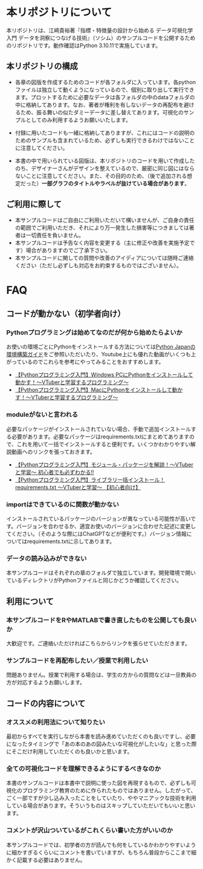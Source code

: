 # 本リポジトリについて
本リポジトリは、江崎貴裕著『指標・特徴量の設計から始める データ可視化学入門 データを洞察につなげる技術』（ソシム）のサンプルコードを公開するためのリポジトリです。動作確認はPython 3.10.11で実施しています。

## 本リポジトリの構成
- 各章の図版を作成するためのコードが各フォルダに入っています。各pythonファイルは独立して動くようになっているので、個別に取り出して実行できます。プロットするために必要なデータは各フォルダの中のdataフォルダの中に格納してあります。なお、著者が権利を有しないデータの再配布を避けるため、振る舞いの似たダミーデータに差し替えてあります。可視化のサンプルとしてのみ利用するようお願いいたします。

- 付録に用いたコードも一緒に格納してありますが、これにはコードの説明のためのサンプルも含まれているため、必ずしも実行できるわけではないことに注意してください。

- 本書の中で用いられている図版は、本リポジトリのコードを用いて作成したのち、デザイナーさんがデザインを整えているので、厳密に同じ図にはならないことに注意してください。また、その目的のため、（後で追加される想定だった）**一部グラフのタイトルやラベルが抜けている場合があります**。

## ご利用に際して
- 本サンプルコードはご自由にご利用いただいて構いませんが、ご自身の責任の範囲でご利用いただき、それにより万一発生した損害等につきましては著者は一切責任を負いません。
- 本サンプルコードは予告なく内容を変更する（主に修正や改善を実施予定です）場合がありますのでご了承下さい。
- 本サンプルコードに関しての質問や改善のアイディアについては随時ご連絡ください（ただし必ずしも対応をお約束するものではございません）。

# FAQ
## コードが動かない（初学者向け）
### Pythonプログラミングは始めてなのだが何から始めたらよいか
お使いの環境ごとにPythonをインストールする方法については[Python Japanの環境構築ガイド](https://www.python.jp/install/install.html)をご参照いただいたり、Youtube上にも優れた動画がいくつも上がっているのでこれらを参考にやってみることをおすすめします。

- [【Pythonプログラミング入門】Windows PCにPythonをインストールして動かす！〜VTuberと学習するプログラミング〜](https://www.youtube.com/watch?v=XhbRqItkIYI&list=PLiaZfx-34L5oK_8hLi_jbmFfZgZoGCqnr&index=3)
- [【Pythonプログラミング入門】MacにPythonをインストールして動かす！〜VTuberと学習するプログラミング〜](https://www.youtube.com/watch?v=Gu0K4ammlHg&list=PLiaZfx-34L5oK_8hLi_jbmFfZgZoGCqnr&index=5)



### moduleがないと言われる
必要なパッケージがインストールされていない場合、手動で追加インストールする必要があります。必要なパッケージはrequirements.txtにまとめてありますので、これを用いて一括でインストールすると便利です。いくつかわかりやすい解説動画へのリンクを張っておきます。
- [【Pythonプログラミング入門】モジュール・パッケージを解説！〜VTuberと学習〜 初心者でも必ずわかる!!](https://youtu.be/aXnB3Cm__-o?si=cJFXpkPWGp-YLiGP)
- [【Pythonプログラミング入門】ライブラリ一括インストール！ requirements.txt 〜VTuberと学習〜 【初心者向け】](https://youtu.be/iiFs3u6VkFE?si=QEf3D9a7MGx6lBR-)


### importはできているのに関数が動かない
インストールされているパッケージのバージョンが異なっている可能性が高いです。バージョンを合わせるか、適宜お使いのバージョンに合わせた記述に変更してください。（そのような際にはChatGPTなどが便利です。）バージョン情報についてはrequirements.txtに示してあります。

### データの読み込みができない
本サンプルコードはそれぞれの章のフォルダで独立しています。開発環境で開いているディレクトリがPythonファイルと同じかどうか確認してください。

## 利用について
### 本サンプルコードをRやMATLABで書き直したものを公開しても良いか
大歓迎です。ご連絡いただければこちらからリンクを張らせていただきます。

### サンプルコードを再配布したい／授業で利用したい
問題ありません。授業で利用する場合は、学生の方からの質問などは一旦教員の方が対応するようお願いします。

## コードの内容について
### オススメの利用法について知りたい
最初からすべてを実行しながら本書を読み進めていただくのも良いですし、必要になったタイミングで「あの本のあの図みたいな可視化がしたいな」と思った際にそこだけ利用していただくのも良いかと思います。

### 全ての可視化コードを理解できるようにするべきなのか
本書のサンプルコードは本書中で説明に使った図を再現するもので、必ずしも可視化のプログラミング教育のために作られたものではありません。したがって、ごく一部ですが少し込み入ったことをしていたり、ややマニアックな技術を利用している場合があります。そういうものはスキップしていただいてもいいと思います。

### コメントが沢山ついているがこれくらい書いた方がいいのか
本サンプルコードでは、初学者の方が読んでも何をしているかわかりやすいように細かすぎるくらいにコメントを書いていますが、もちろん普段からここまで細かく記載する必要はありません。
